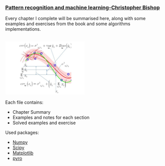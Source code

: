 ### <a class="class" href="https://www.microsoft.com/en-us/research/uploads/prod/2006/01/Bishop-Pattern-Recognition-and-Machine-Learning-2006.pdf" id="id">Pattern recognition and machine learning-Christopher Bishop</a>
<p>Every chapter I complete will be summarised here, along with some examples and exercises from the book and some algorithms implementations.<br><br>

<img src="Ch 03 Linear Models For Regression/Results/Bias_Var.jpg" width="50%"></img><br>

<p>Each file contains:
<ul>
<li>Chapter Summary
<li>Examples and notes for each section
<li>Solved examples and exercise
</ul>

<p>Used packages:
<ul>
  <li> <a href="https://numpy.org/">Numpy</a>
  <li> <a href="https://docs.scipy.org/doc/">Scipy</a>
  <li> <a href="https://matplotlib.org/">Matplotlib</a>
  <li> <a href="http://pyro.ai/">pyro</a>
</ul>
